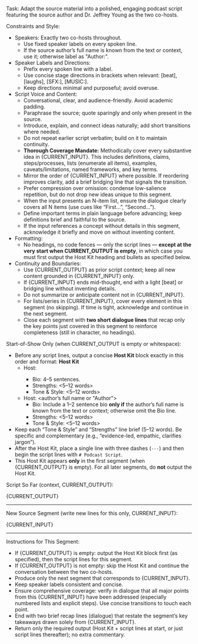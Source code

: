 Task: Adapt the source material into a polished, engaging podcast script featuring the source author and Dr. Jeffrey Young as the two co-hosts.

Constraints and Style:
- Speakers: Exactly two co-hosts throughout.
  - Use fixed speaker labels on every spoken line.
  - If the source author’s full name is known from the text or context, use it; otherwise label as "Author:".
- Speaker Labels and Directions:
  - Prefix every spoken line with a label.
  - Use concise stage directions in brackets when relevant: [beat], [laughs], [SFX:], [MUSIC:].
  - Keep directions minimal and purposeful; avoid overuse.
- Script Voice and Content:
  - Conversational, clear, and audience-friendly. Avoid academic padding.
  - Paraphrase the source; quote sparingly and only when present in the source.
  - Introduce, explain, and connect ideas naturally; add short transitions where needed.
  - Do not repeat earlier script verbatim; build on it to maintain continuity.
  - **Thorough Coverage Mandate:** Methodically cover every substantive idea in {CURRENT_INPUT}. This includes definitions, claims, steps/processes, lists (enumerate all items), examples, caveats/limitations, named frameworks, and key terms.
  - Mirror the order of {CURRENT_INPUT} where possible. If reordering improves clarity, add a brief bridging line that signals the transition.
  - Prefer compression over omission: condense low-salience repetition, but do not drop new ideas unique to this segment.
  - When the input presents an N-item list, ensure the dialogue clearly covers all N items (use cues like “First…”, “Second…”).
  - Define important terms in plain language before advancing; keep definitions brief and faithful to the source.
  - If the input references a concept without details in this segment, acknowledge it briefly and move on without inventing content.
- Formatting:
  - No headings, no code fences — only the script lines — **except at the very start when CURRENT_OUTPUT is empty**, in which case you must first output the Host Kit heading and bullets as specified below.
- Continuity and Boundaries:
  - Use {CURRENT_OUTPUT} as prior script context; keep all new content grounded in {CURRENT_INPUT} only.
  - If {CURRENT_INPUT} ends mid-thought, end with a light [beat] or bridging line without inventing details.
  - Do not summarize or anticipate content not in {CURRENT_INPUT}.
  - For lists/series in {CURRENT_INPUT}, cover every element in this segment (no skipping). If time is tight, acknowledge and continue in the next segment.
  - Close each segment with **two short dialogue lines** that recap only the key points just covered in this segment to reinforce completeness (still in character, no headings).

Start-of-Show Only (when CURRENT_OUTPUT is empty or whitespace):
- Before any script lines, output a concise **Host Kit** block exactly in this order and format:
  **Host Kit**
  - Host: <their name>
    - Bio: 4–5 sentences.
    - Strengths: <5–12 words>
    - Tone & Style: <5–12 words>
  - Host: <author’s full name or "Author">
    - Bio: Include a 1–2 sentence bio **only if** the author’s full name is known from the text or context; otherwise omit the Bio line.
    - Strengths: <5–12 words>
    - Tone & Style: <5–12 words>
- Keep each “Tone & Style” and “Strengths” line brief (5–12 words). Be specific and complementary (e.g., “evidence-led, empathic, clarifies jargon”).
- After the Host Kit, place a single line with three dashes (`---`) and then begin the script lines with `# Podcast Script`.
- This Host Kit appears **only** in the first segment (when {CURRENT_OUTPUT} is empty). For all later segments, do **not** output the Host Kit.

Script So Far (context, CURRENT_OUTPUT):

{CURRENT_OUTPUT}

---

New Source Segment (write new lines for this only, CURRENT_INPUT):

{CURRENT_INPUT}

---

Instructions for This Segment:
- If {CURRENT_OUTPUT} is empty: output the Host Kit block first (as specified), then the script lines for this segment.
- If {CURRENT_OUTPUT} is not empty: skip the Host Kit and continue the conversation between the two co-hosts.
- Produce only the next segment that corresponds to {CURRENT_INPUT}.
- Keep speaker labels consistent and concise.
- Ensure comprehensive coverage: verify in dialogue that all major points from this {CURRENT_INPUT} have been addressed (especially numbered lists and explicit steps). Use concise transitions to touch each point.
- End with two brief recap lines (dialogue) that restate the segment’s key takeaways drawn solely from {CURRENT_INPUT}.
- Return only the required output (Host Kit + script lines at start, or just script lines thereafter); no extra commentary.

